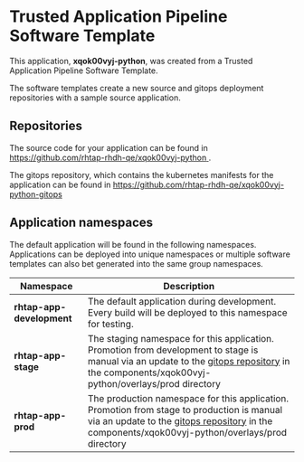 # Trusted Application Pipeline Software Template

This application, **xqok00vyj-python**, was created from a Trusted Application Pipeline Software Template.

The software templates create a new source and gitops deployment repositories with a sample source application. 

## Repositories

The source code for your application can be found in [https://github.com/rhtap-rhdh-qe/xqok00vyj-python ](https://github.com/rhtap-rhdh-qe/xqok00vyj-python ).
 
The gitops repository, which contains the kubernetes manifests for the application can be found in 
[https://github.com/rhtap-rhdh-qe/xqok00vyj-python-gitops ](https://github.com/rhtap-rhdh-qe/xqok00vyj-python-gitops ) 

## Application namespaces 

The default application will be found in the following namespaces. Applications can be deployed into unique namespaces or multiple software templates can also bet generated into the same group namespaces.  

|  Namespace   |  Description   |  
| -------- | -------- |   
| **rhtap-app-development** | The default application during development. Every build will be deployed to this namespace for testing. | 
| **rhtap-app-stage** | The staging namespace for this application. Promotion from development to stage is manual via an update to the [gitops repository](https://github.com/rhtap-rhdh-qe/xqok00vyj-python-gitops ) in the components/xqok00vyj-python/overlays/prod directory |  
| **rhtap-app-prod** | The production namespace for this application. Promotion from stage to production is manual via an update to the [gitops repository](https://github.com/rhtap-rhdh-qe/xqok00vyj-python-gitops ) in the components/xqok00vyj-python/overlays/prod directory | 
